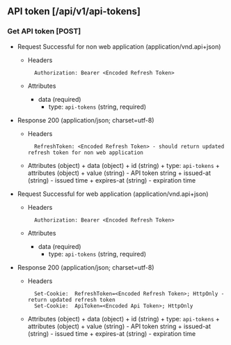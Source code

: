 ## API token [/api/v1/api-tokens]

### Get API token [POST]
+ Request Successful for non web application (application/vnd.api+json)
    + Headers
    
            Authorization: Bearer <Encoded Refresh Token>

    + Attributes
        + data (required)
            + type: `api-tokens` (string, required)
        
+ Response 200 (application/json; charset=utf-8)
    + Headers

            RefreshToken: <Encoded Refresh Token> - should return updated refresh token for non web application
            
    + Attributes (object)
            + data (object)
                + id (string)
                + type: `api-tokens`
                + attributes (object)
                    + value      (string) - API token string
                    + issued-at  (string) - issued time
                    + expires-at (string) - expiration time

+ Request Successful for web application (application/vnd.api+json)
    + Headers
    
            Authorization: Bearer <Encoded Refresh Token>

    + Attributes
        + data (required)
            + type: `api-tokens` (string, required)
        
+ Response 200 (application/json; charset=utf-8)
    + Headers

            Set-Cookie:  RefreshToken=<Encoded Refresh Token>; HttpOnly - return updated refresh token
            Set-Cookie:  ApiToken=<Encoded Api Token>; HttpOnly
            
    + Attributes (object)
            + data (object)
                + id (string)
                + type: `api-tokens`
                + attributes (object)
                    + value      (string) - API token string
                    + issued-at  (string) - issued time
                    + expires-at (string) - expiration time
